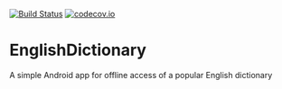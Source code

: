 [![Build Status](https://travis-ci.org/lclem/EnglishDictionary.svg)](https://travis-ci.org/lclem/EnglishDictionary)
[![codecov.io](https://codecov.io/github/lclem/EnglishDictionary/branch/master/graph/badge.svg)](https://codecov.io/github/lclem/EnglishDictionary)

# EnglishDictionary
A simple Android app for offline access of a popular English dictionary
